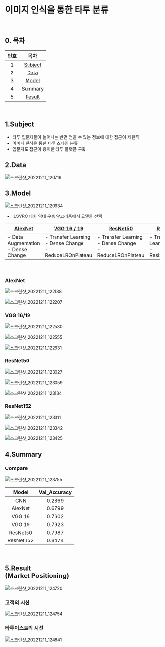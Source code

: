# 이미지 인식을 통한 타투 분류<br>
<br>

## 0. 목차
<table>
    <thead>
        <tr align=center>
            <th>번호</th>
            <th>목차</th>   
        </tr>
    </thead>
    <tbody>
        <tr align=center>
            <td>1</td>
            <td><a href="#1">Subject</a></td>
        </tr>
        <tr align=center>
            <td>2</td>
            <td><a href="#2">Data</a></td>
        </tr>
        <tr align=center>
            <td>3</td>
            <td><a href="#3">Model</a></td>
        </tr>
        <tr align=center>
            <td>4</td>
            <td><a href="#4">Summary</a></td>
        </tr>
        <tr align=center>
            <td>5</td>
            <td><a href="#5">Result</a></td>
        </tr>
     </tbody>
</table>
<br>

## 1.<a name="1">Subject</a>  
- 타투 입문자들이 늘어나는 반면 얻을 수 있는 정보에 대한 접근이 제한적  
- 이미지 인식을 통한 타투 스타일 분류  
- 입문자도 접근이 용이한 타투 플랫폼 구축

## 2.<a name="2">Data</a>

![스크린샷_20221211_120719](https://user-images.githubusercontent.com/113493695/206884446-cd4e2b1e-0950-4228-b0ea-624ad55e66a0.png)

## 3.<a name="3">Model</a>

![스크린샷_20221211_120934](https://user-images.githubusercontent.com/113493695/206884486-4eb0d943-a8ff-4648-8865-95115cf6f872.png)

- ILSVRC 대회 역대 우승 알고리즘에서 모델을 선택

<table>
    <thead>
        <tr align=center>
            <th><a href="#alexnet">AlexNet</a></th>
            <th><a href="#vgg">VGG 16 / 19</a></th>
            <th><a href="#resnet50">ResNet50</a></th>
            <th><a href="#resnet152">ResNet152</a></th>
        </tr>
    </thead>
    <tbody>
        <tr>
            <td>- Data Augmentation<br>- Dense Change</td>
            <td>- Transfer Learning<br>- Dense Change<br>- ReduceLROnPlateau</td>
            <td>- Transfer Learning<br>- Dense Change<br>- ReduceLROnPlateau</td>
            <td>- Transfer Learning<br>- Resize(300x300)</td>
        </tr>
    </tbody>
</table>
<br>

### <a name="alexnet">AlexNet</a>

![스크린샷_20221211_122138](https://user-images.githubusercontent.com/113493695/206884753-7a4cb363-d3c1-4d5a-871c-aa248a5f3511.png)

![스크린샷_20221211_122207](https://user-images.githubusercontent.com/113493695/206884768-caf24d86-a5d9-4ab8-88cd-74df786e6003.png)

### <a name="vgg">VGG 16/19</a>

![스크린샷_20221211_122530](https://user-images.githubusercontent.com/113493695/206884869-873d4098-885a-44a5-b917-169a23ce9e3e.png)

![스크린샷_20221211_122555](https://user-images.githubusercontent.com/113493695/206884880-f9e2782c-31a5-49a7-a902-e768b9424cdc.png)

![스크린샷_20221211_122631](https://user-images.githubusercontent.com/113493695/206884890-0251e049-e00c-4cc4-8ad8-1d5d30da6f4e.png)

### <a name="resnet50">ResNet50</a>

![스크린샷_20221211_123027](https://user-images.githubusercontent.com/113493695/206884975-42cd4858-1a2a-4a5e-bc66-e4d167396b36.png)

![스크린샷_20221211_123059](https://user-images.githubusercontent.com/113493695/206884992-b6301681-0dc3-498a-82a6-217ba68b1923.png)

![스크린샷_20221211_123134](https://user-images.githubusercontent.com/113493695/206885011-9b475122-7c39-4501-9ceb-dd13338f5b13.png)

### <a name="resnet152">ResNet152</a>

![스크린샷_20221211_123311](https://user-images.githubusercontent.com/113493695/206885048-f9b5907e-3ed8-4641-b849-0ee782ab8598.png)

![스크린샷_20221211_123342](https://user-images.githubusercontent.com/113493695/206885059-ca0569a1-9b55-484e-9efa-dd58e6c4968d.png)

![스크린샷_20221211_123425](https://user-images.githubusercontent.com/113493695/206885075-4a5e1772-cd2c-42bc-b6ad-3bf3f795f9ea.png)

## 4.<a name="4">Summary</a>
### Compare

![스크린샷_20221211_123755](https://user-images.githubusercontent.com/113493695/206885155-4bcfa097-bdc6-4515-bb87-2d1a00c2d488.png)

<table>
    <thead>
        <tr align=center>
            <th>Model</th>
            <th>Val_Accuracy</th>   
        </tr>
    </thead>
    <tbody>
        <tr align=center>
            <td>CNN</td>
            <td>0.2869</td>
        </tr>
        <tr align=center>
            <td>AlexNet</td>
            <td>0.6799</td>
        </tr>
        <tr align=center>
            <td>VGG 16</td>
            <td>0.7602</td>
        </tr>
        <tr align=center>
            <td>VGG 19</td>
            <td>0.7923</td>
        </tr>
        <tr align=center>
            <td>ResNet50</td>
            <td>0.7987</td>
        </tr>
        <tr align=center>
            <td>ResNet152</td>
            <td>0.8474</td>
        </tr>
    </tbody>
</table>
<br>

## 5.<a name="5">Result</a><br>(Market Positioning)

![스크린샷_20221211_124720](https://user-images.githubusercontent.com/113493695/206885388-46da20f4-3123-440e-a451-8525f81be7e6.png)

### 고객의 시선

![스크린샷_20221211_124754](https://user-images.githubusercontent.com/113493695/206885410-8843cf5a-f06a-4d82-b4de-22ff1d445f50.png)

### 타투이스트의 시선

![스크린샷_20221211_124841](https://user-images.githubusercontent.com/113493695/206885421-e6791e08-5c8a-4240-b60c-f307e292bc0e.png)
